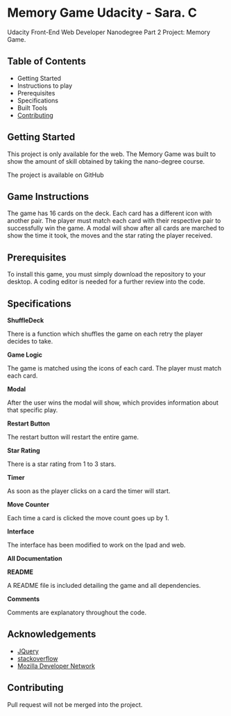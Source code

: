 # Memory Game Udacity - Sara. C 

Udacity Front-End Web Developer Nanodegree Part 2 Project: Memory Game.

## Table of Contents

* Getting Started 
* Instructions to play 
* Prerequisites 
* Specifications
* Built Tools 
* [Contributing](#contributing)

## Getting Started 

This project is only available for the web. The Memory Game was built to show the amount of skill obtained by taking the nano-degree course. 

The project is available on GitHub

## Game Instructions

The game has 16 cards on the deck. Each card has a different icon with another pair. The player must match each card with their respective pair to successfully win the game. A modal will show after all cards are marched to show the time it took, the moves and the star rating the player received. 


## Prerequisites 

To install this game, you must simply download the repository to your desktop. A coding editor is needed for a further review into the code. 

## Specifications

**ShuffleDeck**

There is a function which shuffles the game on each retry the player decides to take. 

**Game Logic**

The game is matched using the icons of each card. The player must match each card. 

**Modal**

After the user wins the modal will show, which provides information about that specific play. 

**Restart Button**

The restart button will restart the entire game. 

**Star Rating**

There is a star rating from 1 to 3 stars. 

**Timer**

As soon as the player clicks on a card the timer will start. 

**Move Counter**

Each time a card is clicked the move count goes up by 1. 

**Interface**

The interface has been modified to work on the Ipad and web. 

**All Documentation**

**README**

A README file is included detailing the game and all dependencies.

**Comments**

Comments are explanatory throughout the code. 


## Acknowledgements

* [JQuery](https://jquery.com/)
* [stackoverflow](https://stackoverflow.com/) 
* [Mozilla Developer Network](https://developer.mozilla.org/en-US/)

## Contributing

Pull request will not be merged into the project.

